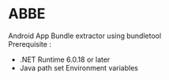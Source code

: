 # ABBE
Android App Bundle extractor using bundletool   
Prerequisite :
- .NET Runtime 6.0.18 or later
- Java path set Environment variables
